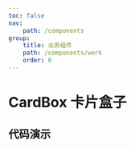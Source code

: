```yaml
---
toc: false
nav:
    path: /components
group:
    title: 业务组件
    path: /components/work
    order: 6
---
```


# CardBox 卡片盒子

## 代码演示
